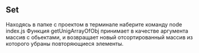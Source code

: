 ## Set

Находясь в папке с проектом в терминале наберите команду node index.js
Функция getUnigArrayOfObj принимает в качестве аргумента массив с обьектами, и возвращает новый отсортированный массив из которого убраны повторяющиеся элементы.